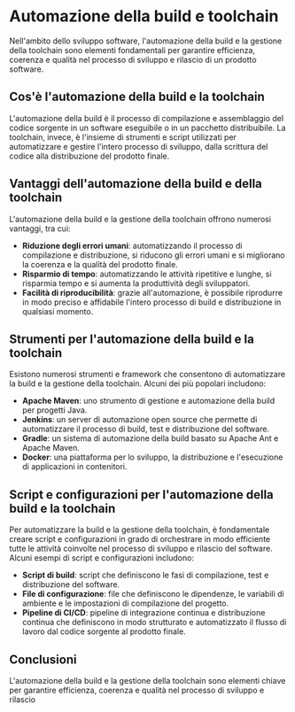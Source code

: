# Automazione della build e toolchain

Nell'ambito dello sviluppo software, l'automazione della build e la gestione della toolchain sono elementi fondamentali per garantire efficienza, coerenza e qualità nel processo di sviluppo e rilascio di un prodotto software. 

## Cos'è l'automazione della build e la toolchain

L'automazione della build è il processo di compilazione e assemblaggio del codice sorgente in un software eseguibile o in un pacchetto distribuibile. La toolchain, invece, è l'insieme di strumenti e script utilizzati per automatizzare e gestire l'intero processo di sviluppo, dalla scrittura del codice alla distribuzione del prodotto finale.

## Vantaggi dell'automazione della build e della toolchain

L'automazione della build e la gestione della toolchain offrono numerosi vantaggi, tra cui:

- **Riduzione degli errori umani**: automatizzando il processo di compilazione e distribuzione, si riducono gli errori umani e si migliorano la coerenza e la qualità del prodotto finale.
- **Risparmio di tempo**: automatizzando le attività ripetitive e lunghe, si risparmia tempo e si aumenta la produttività degli sviluppatori.
- **Facilità di riproducibilità**: grazie all'automazione, è possibile riprodurre in modo preciso e affidabile l'intero processo di build e distribuzione in qualsiasi momento.

## Strumenti per l'automazione della build e la toolchain

Esistono numerosi strumenti e framework che consentono di automatizzare la build e la gestione della toolchain. Alcuni dei più popolari includono:

- **Apache Maven**: uno strumento di gestione e automazione della build per progetti Java.
- **Jenkins**: un server di automazione open source che permette di automatizzare il processo di build, test e distribuzione del software.
- **Gradle**: un sistema di automazione della build basato su Apache Ant e Apache Maven.
- **Docker**: una piattaforma per lo sviluppo, la distribuzione e l'esecuzione di applicazioni in contenitori.

## Script e configurazioni per l'automazione della build e la toolchain

Per automatizzare la build e la gestione della toolchain, è fondamentale creare script e configurazioni in grado di orchestrare in modo efficiente tutte le attività coinvolte nel processo di sviluppo e rilascio del software. Alcuni esempi di script e configurazioni includono:

- **Script di build**: script che definiscono le fasi di compilazione, test e distribuzione del software.
- **File di configurazione**: file che definiscono le dipendenze, le variabili di ambiente e le impostazioni di compilazione del progetto.
- **Pipeline di CI/CD**: pipeline di integrazione continua e distribuzione continua che definiscono in modo strutturato e automatizzato il flusso di lavoro dal codice sorgente al prodotto finale.

## Conclusioni

L'automazione della build e la gestione della toolchain sono elementi chiave per garantire efficienza, coerenza e qualità nel processo di sviluppo e rilascio